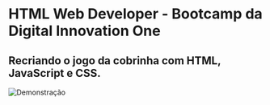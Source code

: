 # HTML Web Developer - Bootcamp da Digital Innovation One

## Recriando o jogo da cobrinha com HTML, JavaScript e CSS.



![Demonstração](C:\Users\ugoluz\Desktop\snakegame\Demonstração.png)

